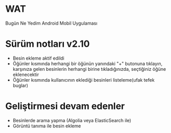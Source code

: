 # WAT
Bugün Ne Yedim Android Mobil Uygulaması

# Sürüm notları v2.10
- Besin ekleme aktif edildi 
- Öğünler kısmında herhangi bir öğünün yanındaki "+" butonuna tıklayın, karşınıza gelen besinlerin herhangi birine tıkladığınızda, seçtiğiniz öğüne eklenecektir
- Öğünler kısmında kullanıcının eklediği besinleri listeleme(ufak tefek buglar)

# Geliştirmesi devam edenler
- Besinlerde arama yapma (Algolia veya ElasticSearch ile)
- Görüntü tanıma ile besin ekleme
